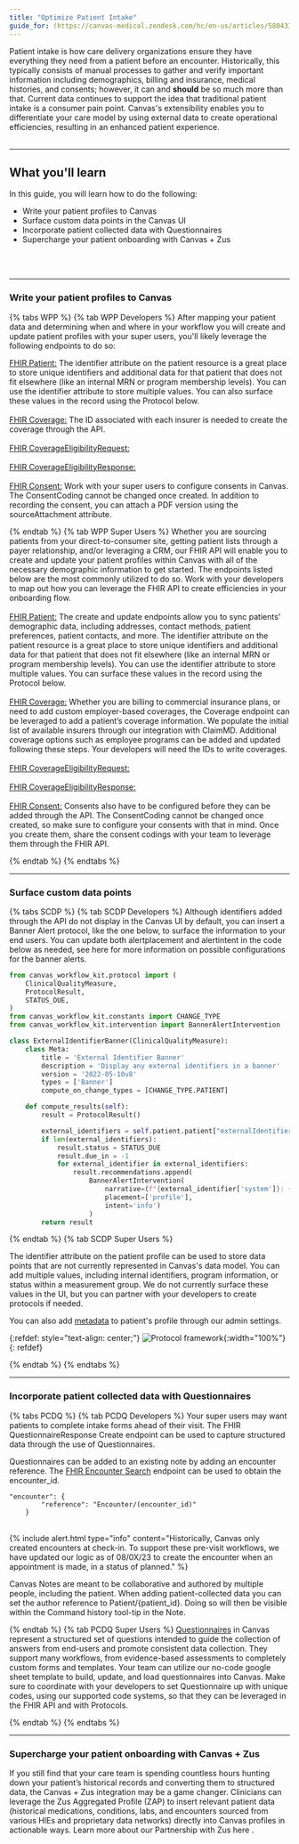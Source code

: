 ```yaml
---
title: "Optimize Patient Intake"
guide_for: (https://canvas-medical.zendesk.com/hc/en-us/articles/5804335726483-Patient-Metadata)
---
```


Patient intake is how care delivery organizations ensure they have everything they need from a patient before an encounter. Historically, this typically consists of manual processes to gather and verify important information including demographics, billing and insurance, medical histories, and consents; however, it can and <b>should</b> be so much more than that. Current data continues to support the idea that traditional patient intake is a consumer pain point. Canvas's extensibility enables you to differentiate your care model by using external data to create operational efficiencies, resulting in an enhanced patient experience.
<br>
<br>
* * *
## What you'll learn
In this guide, you will learn how to do the following:
- Write your patient profiles to Canvas
- Surface custom data points in the Canvas UI
- Incorporate patient collected data with Questionnaires
- Supercharge your patient onboarding with Canvas + Zus 
<br>
<br>

* * *

### Write your patient profiles to Canvas
{% tabs WPP %}
{% tab WPP Developers %}
After mapping your patient data and determining when and where in your workflow you will create and update patient profiles with your super users, you'll likely leverage the following endpoints to do so:

[FHIR Patient:]({{site.baseurl}}/api/patient/) The identifier attribute on the patient resource is a great place to store unique identifiers and additional data for that patient that does not fit elsewhere (like an internal MRN or program membership levels). You can use the identifier attribute to store multiple values. You can also surface these values in the record using the Protocol below.<br><br>
[FHIR Coverage:]({{site.baseurl}}/api/coverage/) The ID associated with each insurer is needed to create the coverage through the API.<br><br>
[FHIR CoverageEligibilityRequest:]({{site.baseurl}}/api/coverageeligibilityrequest/)<br><br>
[FHIR CoverageEligibilityResponse:]({{site.baseurl}}/api/coverageeligibilityresponset/)<br><br>
[FHIR Consent:]({{site.baseurl}}/api/consent/)  Work with your super users to configure consents in Canvas. The ConsentCoding cannot be changed once created. In addition to recording the consent, you can attach a PDF version using the sourceAttachment attribute.<br>


{% endtab %}
{% tab WPP Super Users %}
Whether you are sourcing patients from your direct-to-consumer site, getting patient lists through a payer relationship, and/or leveraging a CRM, our FHIR API will enable you to create and update your patient profiles within Canvas with all of the necessary demographic information to get started. The endpoints listed below are the most commonly utilized to do so. Work with your developers to map out how you can leverage the FHIR API to create efficiencies in your onboarding flow.<br><br>
[FHIR Patient:]({{site.baseurl}}/api/patient/) The create and update endpoints allow you to sync patients' demographic data, including addresses, contact methods, patient preferences, patient contacts, and more. The identifier attribute on the patient resource is a great place to store unique identifiers and additional data for that patient that does not fit elsewhere (like an internal MRN or program membership levels). You can use the identifier attribute to store multiple values. You can surface these values in the record using the Protocol below.<br><br>
[FHIR Coverage:]({{site.baseurl}}/api/coverage/) Whether you are billing to commercial insurance plans, or need to add custom employer-based coverages, the Coverage endpoint can be leveraged to add a patient’s coverage information. We populate the initial list of available insurers through our integration with ClaimMD. Additional coverage options such as employee programs can be added and updated following these steps. Your developers will need the IDs to write coverages. <br><br>
[FHIR CoverageEligibilityRequest:]({{site.baseurl}}/api/coverageeligibilityrequest/)<br><br>
[FHIR CoverageEligibilityResponse:]({{site.baseurl}}/api/coverageeligibilityresponset/)<br><br>
[FHIR Consent:]({{site.baseurl}}/api/consent/) Consents also have to be configured before they can be added through the API. The ConsentCoding cannot be changed once created, so make sure to configure your consents with that in mind. Once you create them, share the consent codings with your team to leverage them through the FHIR API. 


{% endtab %}
{% endtabs %}
<br>
* * *
### Surface custom data points
{% tabs SCDP %}
{% tab SCDP Developers %}
Although identifiers added through the API do not display in the Canvas UI by default, you can insert a Banner Alert protocol, like the one below, to surface the information to your end users. You can update both alertplacement and alertintent in the code below as needed, see here for more information on possible configurations for the banner alerts.

``` python
from canvas_workflow_kit.protocol import (
    ClinicalQualityMeasure,
    ProtocolResult,
    STATUS_DUE,
)
from canvas_workflow_kit.constants import CHANGE_TYPE
from canvas_workflow_kit.intervention import BannerAlertIntervention

class ExternalIdentifierBanner(ClinicalQualityMeasure):
    class Meta:
        title = 'External Identifier Banner'
        description = 'Display any external identifiers in a banner'
        version = '2022-05-10v8'
        types = ['Banner']
        compute_on_change_types = [CHANGE_TYPE.PATIENT]

    def compute_results(self):
        result = ProtocolResult()

        external_identifiers = self.patient.patient["externalIdentifiers"]
        if len(external_identifiers):
            result.status = STATUS_DUE
            result.due_in = -1
            for external_identifier in external_identifiers:
                result.recommendations.append(
                    BannerAlertIntervention(
                        narrative=(f"{external_identifier['system']}: {external_identifier['value']}"),
                        placement=['profile'],
                        intent='info')
                    )
        return result

```

{% endtab %}
{% tab SCDP  Super Users %}

The identifier attribute on the patient profile can be used to store data points that are not currently represented in Canvas's data model. You can add multiple values, including internal identifiers, program information, or status within a measurement group. We do not currently surface these values in the UI, but you can partner with your developers to create protocols if needed. 

You can also add [metadata](https://canvas-medical.zendesk.com/hc/en-us/articles/5804335726483-Patient-Metadata) to patient's profile through our admin settings. 

{:refdef: style="text-align: center;"}
![Protocol framework](/assets/images/metadata.gif){:width="100%"}
{: refdef}


{% endtab %}
{% endtabs %}
<br>
* * *
###  Incorporate patient collected data with Questionnaires
{% tabs PCDQ %}
{% tab PCDQ Developers %}
Your super users may want patients to complete intake forms ahead of their visit.  The FHIR QuestionnaireResponse Create endpoint can be used to capture structured data through the use of Questionnaires.  

Questionnaires can be added to an existing note by adding an encounter reference. The [FHIR Encounter Search]({{site.baseurl}}/api/encounter/) endpoint can be used to obtain the encounter_id. 

```
"encounter": {
        "reference": "Encounter/(encounter_id)"
    }
```
<br>
{% include alert.html type="info" content="Historically, Canvas only created encounters at check-in. To support these pre-visit workflows, we have updated our logic as of 08/0X/23 to create the encounter when an appointment is made, in a status of planned." %}

Canvas Notes are meant to be collaborative and authored by multiple people, including the patient. When adding patient-collected data you can set the author reference  to Patient/{patient_id}. Doing so will then be visible within the Command history tool-tip in the Note.


{% endtab %}
{% tab PCDQ  Super Users %}
[Questionnaires](https://canvas-medical.zendesk.com/hc/en-us/articles/4403561447827-Creating-a-New-Questionnaire) in Canvas represent a structured set of questions intended to guide the collection of answers from end-users and promote consistent data collection. They support many workflows, from evidence-based assessments to completely custom forms and templates. Your team can utilize our no-code google sheet template to build, update, and load questionnaires into Canvas.  Make sure to coordinate with your developers to set Questionnaire up with unique codes, using our supported code systems, so that they can be leveraged in the FHIR API and with Protocols. 

{% endtab %}
{% endtabs %}
<br>
* * *
###  Supercharge your patient onboarding with Canvas + Zus 
If you still find that your care team is spending countless hours hunting down your patient’s historical records and converting them to structured data, the Canvas + Zus integration may be a game changer. Clinicians can leverage the Zus Aggregated Profile (ZAP) to insert relevant patient data (historical medications, conditions, labs, and encounters sourced from various HIEs and proprietary data networks) directly into Canvas profiles in actionable ways. Learn more about our Partnership with Zus here .




